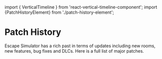 import { VerticalTimeline }  from 'react-vertical-timeline-component';
import {PatchHistoryElement} from './patch-history-element';

# Patch History

Escape Simulator has a rich past in terms of updates including new rooms, new features, bug fixes and DLCs.
Here is a full list of major patches.


<VerticalTimeline lineColor='var(--ifm-color-primary)'>
    <PatchHistoryElement title='Detective' subtitle='New Room' blogUrl='https://store.steampowered.com/news/app/1435790/view/505077615531394446?l' dateString='May 29, 2025'/>
    <PatchHistoryElement title='Mayan DLC' subtitle='DLC' blogUrl='https://store.steampowered.com/news/app/1435790/view/4451339669989228553' dateString='December 5, 2024'/>
    <PatchHistoryElement title='Talos DLC' subtitle='Free DLC' blogUrl='https://steamcommunity.com/games/1435790/announcements/detail/4511009823953264596' dateString='October 22, 2024'/>
    <PatchHistoryElement title='Meta Quest Release' subtitle='Game release' blogUrl='https://www.meta.com/experiences/escape-simulator/6960826027306377/' dateString='October 10, 2024'/>
    <PatchHistoryElement title='PowerWash DLC' subtitle='Free DLC' blogUrl='https://steamcommunity.com/games/1435790/announcements/detail/4199124769097719759' dateString='June 20, 2024'/>
    <PatchHistoryElement title='VR Mode' subtitle='Game mode' blogUrl='https://steamcommunity.com/games/1435790/announcements/detail/4209250258906013197' dateString='April 2, 2024'/>
    <PatchHistoryElement title='Magic DLC' subtitle='DLC' blogUrl='https://steamcommunity.com/games/1435790/announcements/detail/7154600711487590880' dateString='February 22, 2024'/>
    <PatchHistoryElement title='Among Us DLC' subtitle='Free DLC' blogUrl='https://steamcommunity.com/games/1435790/announcements/detail/3873722126473027131' dateString='December 15, 2023'/>
    <PatchHistoryElement title='Portal DLC' subtitle='Free DLC' blogUrl='https://steamcommunity.com/games/1435790/announcements/detail/3680057643260528730' dateString='September 7, 2023'/>
    <PatchHistoryElement title='Versus Mode' subtitle='Alternative to coop' blogUrl='https://steamcommunity.com/games/1435790/announcements/detail/6190810896115318984' dateString='August 1, 2023'/>
    <PatchHistoryElement title='Treasure Island' subtitle='New Room' blogUrl='https://steamcommunity.com/games/1435790/announcements/detail/3669918201463258237' dateString='June 22, 2023'/>
    <PatchHistoryElement title="Leonardo's Workshop Room" subtitle='New Room' blogUrl='https://steamcommunity.com/games/1435790/announcements/detail/3657523159377102725' dateString='March 8, 2023'/>
    <PatchHistoryElement title='Wild West + Big Bug fix update' subtitle='DLC' blogUrl='https://steamcommunity.com/games/1435790/announcements/detail/3634998005236427606' dateString='December 8, 2022'/>
    <PatchHistoryElement title='Halloween update' subtitle='New Room' blogUrl='https://steamcommunity.com/games/1435790/announcements/detail/3412065563214671760' dateString='October 25, 2022'/>
    <PatchHistoryElement title="70's Room" subtitle='New Room' blogUrl='https://steamcommunity.com/games/1435790/announcements/detail/3274703239541803563' dateString='September 22, 2022'/>
    <PatchHistoryElement title='Room Editor 2.0' subtitle='Room Editor Upgrade' blogUrl='https://steamcommunity.com/games/1435790/announcements/detail/3367016884706631934' dateString='June 6, 2022'/>
    <PatchHistoryElement title='Steampunk DLC' subtitle='DLC' blogUrl='https://steamcommunity.com/games/1435790/announcements/detail/3367016884694436693' dateString='June 6, 2022'/>
    <PatchHistoryElement title='One million players update & Cats in time Room' subtitle='New Room' blogUrl='https://steamcommunity.com/games/1435790/announcements/detail/3201506425221997644' dateString='May 2, 2022'/>
    <PatchHistoryElement title='HyperX update' subtitle='Room Editor Upgrade' blogUrl='https://steamcommunity.com/games/1435790/announcements/detail/3111431264448532985' dateString='April 7, 2022'/>
    <PatchHistoryElement title='Language pack update' subtitle='Game Upgrade' blogUrl='https://steamcommunity.com/games/1435790/announcements/detail/3117060130375057789' dateString='March 22, 2022'/>
    <PatchHistoryElement title='Big editor update: alchemist prop pack & room editor particles' subtitle='Room Editor Upgrade' blogUrl='https://steamcommunity.com/games/1435790/announcements/detail/3117057592333864637' dateString='February 18, 2022'/>
    <PatchHistoryElement title="Santa's workshop" subtitle='New Room' blogUrl='https://steamcommunity.com/games/1435790/announcements/detail/5834974358172494716' dateString='December 29, 2021'/>
    <PatchHistoryElement title="Omega room" subtitle='New Rooms' blogUrl='https://steamcommunity.com/games/1435790/announcements/detail/3126058540572736914' dateString='October 29, 2021 - December 9, 2021'/>
    <PatchHistoryElement title="Escape Simulator is out!" subtitle='Game release' blogUrl='https://steamcommunity.com/games/1435790/announcements/detail/4309374272887133938'  dateString='October 19, 2021'/>
</VerticalTimeline>
